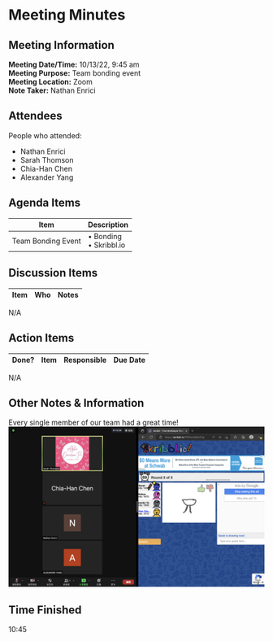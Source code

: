 # Meeting Minutes
## Meeting Information
**Meeting Date/Time:** 10/13/22, 9:45 am  
**Meeting Purpose:** Team bonding event  
**Meeting Location:** Zoom  
**Note Taker:** Nathan Enrici

## Attendees
People who attended:
- Nathan Enrici
- Sarah Thomson
- Chia-Han Chen
- Alexander Yang

## Agenda Items

Item | Description
---- | ----
Team Bonding Event | • Bonding <br> • Skribbl.io

## Discussion Items
Item | Who | Notes |
---- | ---- | ---- |
N/A


## Action Items
| Done? | Item | Responsible | Due Date |
| ---- | ---- | ---- | ---- |
N/A

## Other Notes & Information
Every single member of our team had a great time!  
![Bonding Event Screenshot](/admin/meetings/bonding_event.jpg)

## Time Finished
10:45
